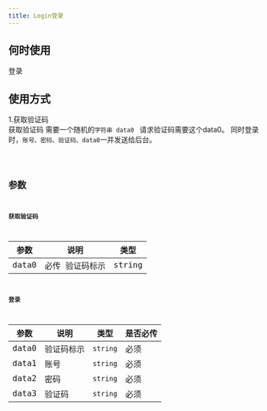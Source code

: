 ```yaml
---
title: Login登录
---
```


## 何时使用
登录

## 使用方式
1.获取验证码  
获取验证码 需要一个随机的`字符串 data0 ` 请求验证码需要这个data0。
同时登录时，`账号、密码、验证码、data0`一并发送给后台。
 

<code src="./demo/Login.tsx" />

## 参数
**获取验证码**

| 参数 | 说明 | 类型 |     
| --- | --- | --- |
| data0 | 必传 验证码标示 | string | 

**登录**

| 参数 | 说明 | 类型 | 是否必传 |
| --- | --- | --- | --- |
| data0 | 验证码标示 |`string`| 必须 |  |
| data1 | 账号 |`string`| 必须 |  |
| data2 | 密码 |`string`| 必须 |  |
| data3 | 验证码 |`string`| 必须 |  |
